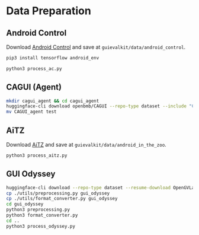 # Data Preparation

## Android Control

Download [Android Control](https://github.com/google-research/google-research/tree/master/android_control) and save at ``guievalkit/data/android_control``.
```bash
pip3 install tensorflow android_env

python3 process_ac.py
```

## CAGUI (Agent)

```bash
mkdir cagui_agent && cd cagui_agent
huggingface-cli download openbmb/CAGUI --repo-type dataset --include "CAGUI_agent/**" --local-dir ./ --local-dir-use-symlinks False --resume-download
mv CAGUI_agent test
```

## AiTZ

Download [AiTZ](https://github.com/IMNearth/CoAT) and save at ``guievalkit/data/android_in_the_zoo``.

```bash
python3 process_aitz.py
```

## GUI Odyssey

```bash
huggingface-cli download --repo-type dataset --resume-download OpenGVLab/GUI-Odyssey --local-dir gui_odyssey
cp ./utils/preprocessing.py gui_odyssey
cp ./utils/format_converter.py gui_odyssey
cd gui_odyssey
python3 preprocessing.py
python3 format_converter.py
cd ..
python3 process_odyssey.py
```
